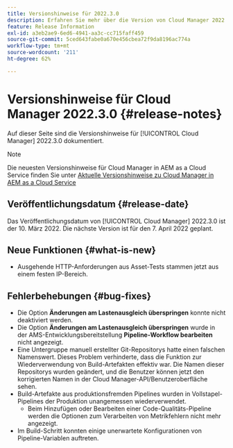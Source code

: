 ```yaml
---
title: Versionshinweise für 2022.3.0
description: Erfahren Sie mehr über die Version von Cloud Manager 2022.3.0.
feature: Release Information
exl-id: a3eb2ae9-6ed6-4941-aa3c-cc715faff459
source-git-commit: 5ced643fabe0a670e456cbea72f9da8196ac774a
workflow-type: tm+mt
source-wordcount: '211'
ht-degree: 62%

---
```


# Versionshinweise für Cloud Manager 2022.3.0 {#release-notes}

Auf dieser Seite sind die Versionshinweise für [!UICONTROL Cloud Manager] 2022.3.0 dokumentiert.

>[!NOTE]
>
>Die neuesten Versionshinweise für Cloud Manager in AEM as a Cloud Service finden Sie unter [Aktuelle Versionshinweise zu Cloud Manager in AEM as a Cloud Service](https://experienceleague.adobe.com/de/docs/experience-manager-cloud-service/content/release-notes/cloud-manager/current)

## Veröffentlichungsdatum {#release-date}

Das Veröffentlichungsdatum von [!UICONTROL Cloud Manager] 2022.3.0 ist der 10. März 2022. Die nächste Version ist für den 7. April 2022 geplant.

## Neue Funktionen {#what-is-new}

* Ausgehende HTTP-Anforderungen aus Asset-Tests stammen jetzt aus einem festen IP-Bereich.


## Fehlerbehebungen {#bug-fixes}

* Die Option **Änderungen am Lastenausgleich überspringen** konnte nicht deaktiviert werden.
* Die Option **Änderungen am Lastenausgleich überspringen** wurde in der AMS-Entwicklungsbereitstellung **Pipeline-Workflow bearbeiten** nicht angezeigt.
* Eine Untergruppe manuell erstellter Git-Repositorys hatte einen falschen Namenswert. Dieses Problem verhinderte, dass die Funktion zur Wiederverwendung von Build-Artefakten effektiv war. Die Namen dieser Repositorys wurden geändert, und die Benutzer können jetzt den korrigierten Namen in der Cloud Manager-API/Benutzeroberfläche sehen.
* Build-Artefakte aus produktionsfremden Pipelines wurden in Vollstapel-Pipelines der Produktion unangemessen wiederverwendet.
   * Beim Hinzufügen oder Bearbeiten einer Code-Qualitäts-Pipeline werden die Optionen zum Verarbeiten von Metrikfehlern nicht mehr angezeigt.
* Im Build-Schritt konnten einige unerwartete Konfigurationen von Pipeline-Variablen auftreten.
